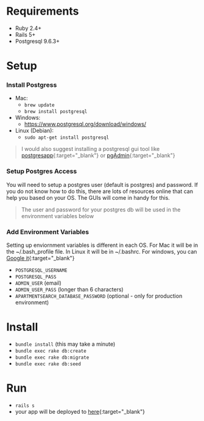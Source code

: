 # Requirements
- Ruby 2.4+
- Rails 5+
- Postgresql 9.6.3+

# Setup
### Install Postgress
- Mac:
    - ```brew update```
    - ```brew install postgresql```
- Windows:
    - https://www.postgresql.org/download/windows/
- Linux (Debian):
    - ```sudo apt-get install postgresql```
> I would also suggest installing a postgresql gui tool like [postgresapp](https://postgresapp.com/documentation/gui-tools.html){:target="_blank"} or [pgAdmin](https://www.pgadmin.org/){:target="_blank"}
### Setup Postgres Access
You will need to setup a postgres user (default is postgres) and password. If you do not know how to do this, there are lots of resources online that can help you based on your OS. The GUIs will come in handy for this. 

> The user and password for your postgres db will be used in the environment variables below 

### Add Environment Variables
Setting up enviornment variables is different in each OS. For Mac it will be in the ~/.bash_profile file. In Linux it will be in ~/.bashrc. For windows, you can [Google it](http://lmgtfy.com/?q=windows+environment+variables){:target="_blank"}
- ```POSTGRESQL_USERNAME```
- ```POSTGRESQL_PASS```
- ```ADMIN_USER``` (email)
- ```ADMIN_USER_PASS``` (longer than 6 characters)
- ```APARTMENTSEARCH_DATABASE_PASSWORD``` (optional - only for production environment)
# Install 
- ```bundle install``` (this may take a minute)
- ```bundle exec rake db:create```
- ```bundle exec rake db:migrate```
- ```bundle exec rake db:seed```
# Run
- ```rails s```
- your app will be deployed to [here](http://localhost:3000){:target="_blank"}
